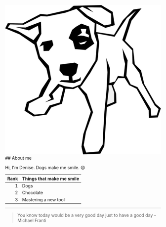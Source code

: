 <picture>
 <source media="(prefers-color-scheme: dark)" srcset="/R.png">
 <source media="(prefers-color-scheme: light)" srcset="/R.png">
 <img alt="Dogs make me smile" src="/R.png">
</picture>
## About me

Hi, I'm Denise. Dogs make me smile. 😄

| Rank | Things that make me smile |
|-----:|---------------------------|
|     1|    Dogs                   |
|     2|    Chocolate              |
|     3|    Mastering a new tool   |


---
> You know today would be a very good day just to have a good day
> -Michael Franti
